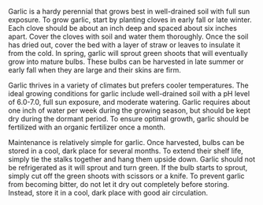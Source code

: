  Garlic is a hardy perennial that grows best in well-drained soil with full sun exposure. To grow garlic, start by planting cloves in early fall or late winter. Each clove should be about an inch deep and spaced about six inches apart. Cover the cloves with soil and water them thoroughly. Once the soil has dried out, cover the bed with a layer of straw or leaves to insulate it from the cold. In spring, garlic will sprout green shoots that will eventually grow into mature bulbs. These bulbs can be harvested in late summer or early fall when they are large and their skins are firm.

 Garlic thrives in a variety of climates but prefers cooler temperatures. The ideal growing conditions for garlic include well-drained soil with a pH level of 6.0-7.0, full sun exposure, and moderate watering. Garlic requires about one inch of water per week during the growing season, but should be kept dry during the dormant period. To ensure optimal growth, garlic should be fertilized with an organic fertilizer once a month.

 Maintenance is relatively simple for garlic. Once harvested, bulbs can be stored in a cool, dark place for several months. To extend their shelf life, simply tie the stalks together and hang them upside down. Garlic should not be refrigerated as it will sprout and turn green. If the bulb starts to sprout, simply cut off the green shoots with scissors or a knife. To prevent garlic from becoming bitter, do not let it dry out completely before storing. Instead, store it in a cool, dark place with good air circulation.